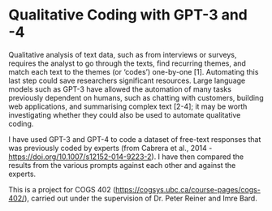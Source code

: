 #  Qualitative Coding with GPT-3 and -4

Qualitative analysis of text data, such as from interviews or surveys, requires the analyst to go through the texts, find recurring themes, and match each text to the themes (or ‘codes’) one-by-one [1]. Automating this last step could save researchers significant resources. Large language models such as GPT-3 have allowed the automation of many tasks previously dependent on humans, such as chatting with customers, building web applications, and summarising complex text [2-4]; it may be worth investigating whether they could also be used to automate qualitative coding.

I have used GPT-3 and GPT-4 to code a dataset of free-text responses that was previously coded by experts (from Cabrera et al., 2014 - https://doi.org/10.1007/s12152-014-9223-2). I have then compared the results from the various prompts against each other and against the experts.

This is a project for COGS 402 (https://cogsys.ubc.ca/course-pages/cogs-402/), carried out under the supervision of Dr. Peter Reiner and Imre Bard.
